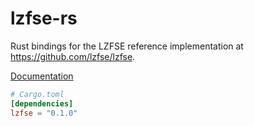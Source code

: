 lzfse-rs
======
Rust bindings for the LZFSE reference implementation at https://github.com/lzfse/lzfse.

[Documentation](https://docs.rs/lzfse)

```toml
# Cargo.toml
[dependencies]
lzfse = "0.1.0"
```
